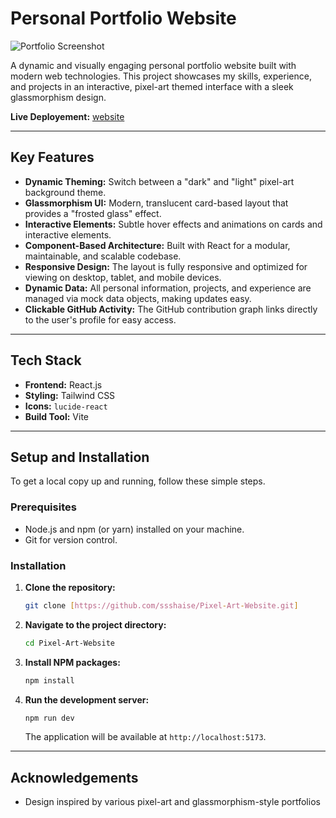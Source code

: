 # Personal Portfolio Website

![Portfolio Screenshot](https://i.postimg.cc/dtCCPFpX/image.png)

A dynamic and visually engaging personal portfolio website built with modern web technologies. This project showcases my skills, experience, and projects in an interactive, pixel-art themed interface with a sleek glassmorphism design.

**Live Deployement:** [website](https://ruchirsrivastava.vercel.app/)

---

## Key Features

-   **Dynamic Theming:** Switch between a "dark" and "light" pixel-art background theme.
-   **Glassmorphism UI:** Modern, translucent card-based layout that provides a "frosted glass" effect.
-   **Interactive Elements:** Subtle hover effects and animations on cards and interactive elements.
-   **Component-Based Architecture:** Built with React for a modular, maintainable, and scalable codebase.
-   **Responsive Design:** The layout is fully responsive and optimized for viewing on desktop, tablet, and mobile devices.
-   **Dynamic Data:** All personal information, projects, and experience are managed via mock data objects, making updates easy.
-   **Clickable GitHub Activity:** The GitHub contribution graph links directly to the user's profile for easy access.

---

## Tech Stack

-   **Frontend:** React.js
-   **Styling:** Tailwind CSS
-   **Icons:** `lucide-react`
-   **Build Tool:** Vite

---

## Setup and Installation

To get a local copy up and running, follow these simple steps.

### Prerequisites

-   Node.js and npm (or yarn) installed on your machine.
-   Git for version control.

### Installation

1.  **Clone the repository:**
    ```sh
    git clone [https://github.com/ssshaise/Pixel-Art-Website.git]
    ```
2.  **Navigate to the project directory:**
    ```sh
    cd Pixel-Art-Website
    ```
3.  **Install NPM packages:**
    ```sh
    npm install
    ```
4.  **Run the development server:**
    ```sh
    npm run dev
    ```
    The application will be available at `http://localhost:5173`.

---

## Acknowledgements
- Design inspired by various pixel-art and glassmorphism-style portfolios